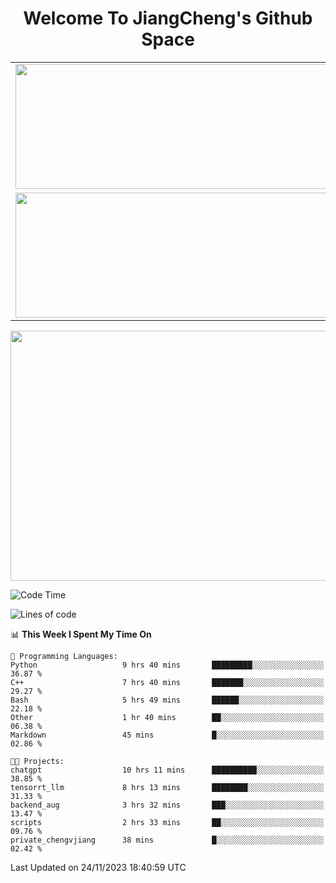 <h1 align="center">Welcome To JiangCheng's Github Space</h1>

<table align="center" frame="void" rules="none" >
  <tr>
    <td>
      <div align="center"> <img height="200px" width="500px"  src="https://github-readme-stats.vercel.app/api?username=thisjiang&hide_title=true&hide_border=true&layout=compact&show_icons=trueline_height=21&text_color=000&icon_color=000&bg_color=0,ea6161,ffc64d,fffc4d,52fa5a&theme=graywhite" /> </div>
    </td>
    <td>
      <div align="center"> <img height="200px" width="500px" src="https://github-readme-stats.vercel.app/api/top-langs/?username=thisjiang&hide_title=true&hide_border=true&layout=compact&langs_count=6&text_color=000&icon_color=fff&bg_color=0,52fa5a,4dfcff,c64dff&theme=graywhite" /> </div>
    </td>
  </tr>
  <tr>
    <td>
      <div align="center"> <img height="200px" width="500px" src="https://github-readme-streak-stats.herokuapp.com/?user=thisjiang&hide_title=true&hide_border=true&layout=compact&langs_count=6" /> </div>
    </td>
    <td>
      <div align="center"> 
      <a href="https://github.com/" target="_blank"><img style="margin: 10px" src="https://profilinator.rishav.dev/skills-assets/git-scm-icon.svg" alt="Git" height="50" /></a>  
      <a href="https://www.linux.org/" target="_blank"><img style="margin: 10px" src="https://profilinator.rishav.dev/skills-assets/linux-original.svg" alt="Linux" height="50" /></a>  
      <a href="https://www.gnu.org/software/bash/" target="_blank"><img style="margin: 10px" src="https://profilinator.rishav.dev/skills-assets/gnu_bash-icon.svg" alt="Bash" height="50" /></a>  
      </div>
    </td>
  </tr>
</table>

<div align="center"> <img height="400px" width="1000px" src="https://github-readme-activity-graph.cyclic.app/graph?username=thisjiang&theme=react&hide_title=true&hide_border=true&layout=compact&langs_count=6" /> </div></td>

<!--START_SECTION:waka-->
![Code Time](http://img.shields.io/badge/Code%20Time-530%20hrs%2054%20mins-blue)

![Lines of code](https://img.shields.io/badge/From%20Hello%20World%20I%27ve%20Written-739.4%20thousand%20lines%20of%20code-blue)

📊 **This Week I Spent My Time On** 

```text
💬 Programming Languages: 
Python                   9 hrs 40 mins       █████████░░░░░░░░░░░░░░░░   36.87 % 
C++                      7 hrs 40 mins       ███████░░░░░░░░░░░░░░░░░░   29.27 % 
Bash                     5 hrs 49 mins       ██████░░░░░░░░░░░░░░░░░░░   22.18 % 
Other                    1 hr 40 mins        ██░░░░░░░░░░░░░░░░░░░░░░░   06.38 % 
Markdown                 45 mins             █░░░░░░░░░░░░░░░░░░░░░░░░   02.86 % 

🐱‍💻 Projects: 
chatgpt                  10 hrs 11 mins      ██████████░░░░░░░░░░░░░░░   38.85 % 
tensorrt_llm             8 hrs 13 mins       ████████░░░░░░░░░░░░░░░░░   31.33 % 
backend_aug              3 hrs 32 mins       ███░░░░░░░░░░░░░░░░░░░░░░   13.47 % 
scripts                  2 hrs 33 mins       ██░░░░░░░░░░░░░░░░░░░░░░░   09.76 % 
private_chengvjiang      38 mins             █░░░░░░░░░░░░░░░░░░░░░░░░   02.42 % 
```


 Last Updated on 24/11/2023 18:40:59 UTC
<!--END_SECTION:waka-->
